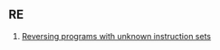 ## RE
1. [Reversing programs with unknown instruction sets](https://www.recon.cx/2012/schedule/attachments/40_Chernov-Troshina.pdf)

